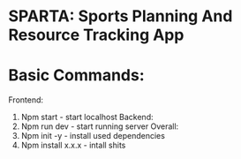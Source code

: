# SPARTA: Sports Planning And Resource Tracking App
# Basic Commands:
Frontend:
1. Npm start - start localhost
Backend:
1. Npm run dev - start running server
Overall:
1. Npm init -y - install used dependencies
2. Npm install x.x.x - intall shits
